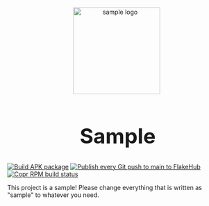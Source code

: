 #

<div align="center">
    <img src="./assets/sample.png" alt="sample logo" width="200rem"/>
    <h1 style="font-size: 48px; margin-left: 0.1em; text-align: center;">Sample</h1>
</div>

[![Build APK package](https://github.com/atomic-studio-org/cli/actions/workflows/apk-package.yml/badge.svg)](https://github.com/atomic-studio-org/cli/actions/workflows/apk-package.yml)
[![Publish every Git push to main to FlakeHub](https://github.com/atomic-studio-org/cli/actions/workflows/flakehub-push.yml/badge.svg)](https://github.com/atomic-studio-org/cli/actions/workflows/flakehub-push.yml)
[![Copr RPM build status](https://copr.fedorainfracloud.org/coprs/tulilirockz/studio-cli/package/studio-cli/status_image/last_build.png)](https://copr.fedorainfracloud.org/coprs/tulilirockz/studio-cli/package/studio-cli/)

This project is a sample! Please change everything that is written as "sample" to whatever you need.
